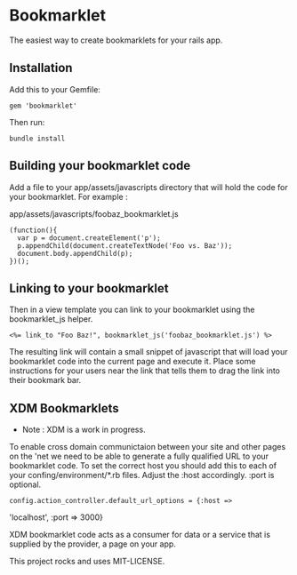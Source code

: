 Bookmarklet
===================

The easiest way to create bookmarklets for your rails app.

Installation
-------------------

Add this to your Gemfile:

    gem 'bookmarklet'

Then run:

    bundle install

Building your bookmarklet code
---------------------------------

Add a file to your app/assets/javascripts directory that will hold the
code for your bookmarklet.  For example :

app/assets/javascripts/foobaz_bookmarklet.js

    (function(){
      var p = document.createElement('p');
      p.appendChild(document.createTextNode('Foo vs. Baz'));
      document.body.appendChild(p);
    })();

Linking to your bookmarklet
---------------------------------

Then in a view template you can link to your bookmarklet using the
bookmarklet_js helper.

    <%= link_to "Foo Baz!", bookmarklet_js('foobaz_bookmarklet.js') %>

The resulting link will contain a small snippet of javascript that will
load your bookmarklet code into the current page and execute it.  Place
some instructions for your users near the link that tells them to drag
the link into their bookmark bar.  

XDM Bookmarklets
----------------------------------

* Note : XDM is a work in progress.

To enable cross domain communictaion between your site and other pages
on the 'net we need to be able to generate a fully qualified URL to your
bookmarklet code.  To set the correct host you should add this to each
of your confing/environment/*.rb files.  Adjust the :host accordingly.
:port is optional.

    config.action_controller.default_url_options = {:host =>
'localhost', :port => 3000}

XDM bookmarklet code acts as a consumer for data or a service that is
supplied by the provider, a page on your app.  




This project rocks and uses MIT-LICENSE.
